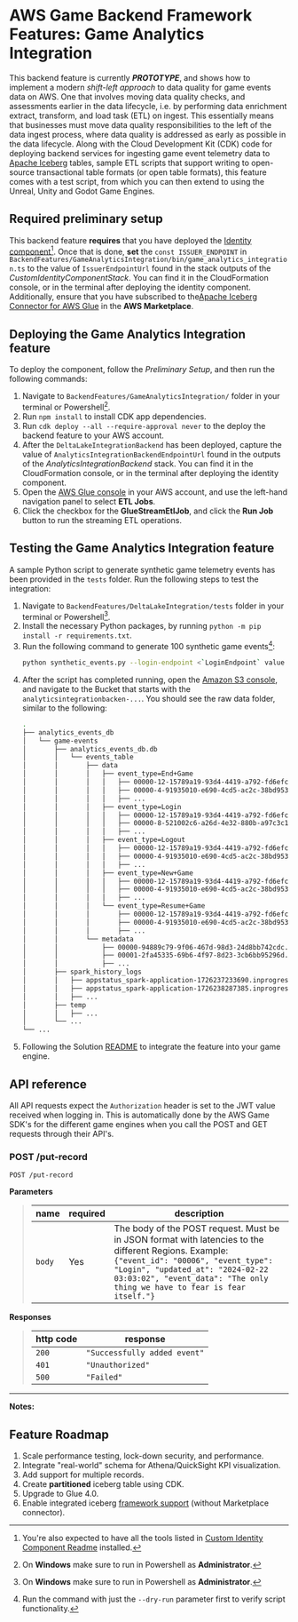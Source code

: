 # AWS Game Backend Framework Features: Game Analytics Integration

This backend feature is currently ___PROTOTYPE___, and shows how to implement a modern *shift-left approach* to data quality for game events data on AWS. One that involves moving data quality checks, and assessments earlier in the data lifecycle, i.e. by performing data enrichment extract, transform, and load task (ETL) on ingest. This essentially means that businesses must move data quality responsibilities to the left of the data ingest process, where data quality is addressed as early as possible in the data lifecycle. Along with the Cloud Development Kit (CDK) code for deploying backend services for ingesting game event telemetry data to [Apache Iceberg](https://iceberg.apache.org/) tables, sample ETL scripts that support writing to open-source transactional table formats (or open table formats), this feature comes with a test script, from which you can then extend to using the Unreal, Unity and Godot Game Engines.

## Required preliminary setup

This backend feature **requires** that you have deployed the [Identity component](../../CustomIdentityComponent/README.md)[^1]. Once that is done, **set** the `const ISSUER_ENDPOINT` in `BackendFeatures/GameAnalyticsIntegration/bin/game_analytics_integration.ts` to the value of `IssuerEndpointUrl` found in the stack outputs of the _CustomIdentityComponentStack_. You can find it in the CloudFormation console, or in the terminal after deploying the identity component. Additionally, ensure that you have subscribed to the[Apache Iceberg Connector for AWS Glue](https://aws.amazon.com/marketplace/pp/prodview-iicxofvpqvsio) in the **AWS Marketplace**. 

## Deploying the Game Analytics Integration feature

To deploy the component, follow the _Preliminary Setup_, and then run the following commands:

1. Navigate to `BackendFeatures/GameAnalyticsIntegration/` folder in your terminal or Powershell[^2].
2. Run `npm install` to install CDK app dependencies.
3. Run `cdk deploy --all --require-approval never` to the deploy the backend feature to your AWS account.
4. After the `DeltaLakeIntegrationBackend` has been deployed, capture the value of `AnalyticsIntegrationBackendEndpointUrl` found in the outputs of the _AnalyticsIntegrationBackend_ stack. You can find it in the CloudFormation console, or in the terminal after deploying the identity component.
5. Open the [AWS Glue console](https://console.aws.amazon.com/glue/home) in your AWS account, and use the left-hand navigation panel to select **ETL Jobs**.
6. Click the checkbox for the **GlueStreamEtlJob**, and click the **Run Job** button to run the streaming ETL operations.

## Testing the Game Analytics Integration feature

A sample Python script to generate synthetic game telemetry events has been provided in the `tests` folder. Run the following steps to test the integration:

1. Navigate to `BackendFeatures/DeltaLakeIntegration/tests` folder in your terminal or Powershell[^2].
2. Install the necessary Python packages, by running `python -m pip install -r requirements.txt`.
3. Run the following command to generate 100 synthetic game events[^3]:
    ```bash
    python synthetic_events.py --login-endpoint <`LoginEndpoint` value from the output of the `CustomIdentityComponentStack` stack> --backend-endpoint <`AnalyticsIntegrationBackendEndpointUrl` value from the `AnalyticsIntegrationBackend` stack> --max-count 100 --console
    ```
4. After the script has completed running, open the [Amazon S3 console](https://console.aws.amazon.com/s3), and navigate to the Bucket that starts with the `analyticsintegrationbacken-...`. You should see the raw data folder, similar to the following:
    ```bash
    .
    ├── analytics_events_db
    │   └── game-events
    │       ├── analytics_events_db.db
    │       │   └── events_table
    │       │       ├── data
    │       │       │   ├── event_type=End+Game
    │       │       │   │   ├── 00000-12-15789a19-93d4-4419-a792-fd6efcc8994d-00003.parquet
    │       │       │   │   ├── 00000-4-91935010-e690-4cd5-ac2c-38bd95385354-00002.parquet
    │       │       │   │   ├── ...
    │       │       │   ├── event_type=Login
    │       │       │   │   ├── 00000-12-15789a19-93d4-4419-a792-fd6efcc8994d-00001.parquet
    │       │       │   │   ├── 00000-8-521002c6-a26d-4e32-880b-a97c3c1e8b4c-00005.parquet
    │       │       │   │   ├── ...
    │       │       │   ├── event_type=Logout
    │       │       │   │   ├── 00000-12-15789a19-93d4-4419-a792-fd6efcc8994d-00004.parquet
    │       │       │   │   ├── 00000-4-91935010-e690-4cd5-ac2c-38bd95385354-00003.parquet
    │       │       │   │   ├── ...
    │       │       │   ├── event_type=New+Game
    │       │       │   │   ├── 00000-12-15789a19-93d4-4419-a792-fd6efcc8994d-00002.parquet
    │       │       │   │   ├── 00000-4-91935010-e690-4cd5-ac2c-38bd95385354-00001.parquet
    │       │       │   │   ├── ...
    │       │       │   └── event_type=Resume+Game
    │       │       │       ├── 00000-12-15789a19-93d4-4419-a792-fd6efcc8994d-00005.parquet
    │       │       │       ├── 00000-4-91935010-e690-4cd5-ac2c-38bd95385354-00004.parquet
    │       │       │       ├── ...
    │       │       └── metadata
    │       │           ├── 00000-94889c79-9f06-467d-98d3-24d8bb742cdc.metadata.json
    │       │           ├── 00001-2fa45335-69b6-4f97-8d23-3cb6bb95296d.metadata.json
    │       │           ├── ...
    │       ├── spark_history_logs
    │       │   ├── appstatus_spark-application-1726237233690.inprogress
    │       │   ├── appstatus_spark-application-1726238287385.inprogress
    │       │   ├── ...
    │       ├── temp
    │       │   ├── ...
    │       └── ...
    └── ...
    ```
5. Following the Solution [README](../../README.md) to integrate the feature into your game engine.

## API reference

All API requests expect the `Authorization` header is set to the JWT value received when logging in. This is automatically done by the AWS Game SDK's for the different game engines when you call the POST and GET requests through their API's.

### POST /put-record

`POST /put-record`

**Parameters**

> | name      |  required | description                                                                    |
> |-----------|-----------|--------------------------------------------------------------------------------|
> | `body`   |  Yes       | The body of the POST request. Must be in JSON format with latencies to the different Regions. Example: `{"event_id": "00006", "event_type": "Login", "updated_at": "2024-02-22 03:03:02", "event_data": "The only thing we have to fear is fear itself."}`  |

**Responses**

> | http code     | response                                                            |
> |---------------|---------------------------------------------------------------------|
> | `200`         | `"Successfully added event"`                                |
> | `401`         | `"Unauthorized"`                                  |
> | `500`         |  `"Failed"`                            |

---

**Notes:**

[^1]: You're also expected to have all the tools listed in [Custom Identity Component Readme](../../CustomIdentityComponent/README.md#deploy-the-custom-identity-component) installed.
[^2]: On **Windows** make sure to run in Powershell as **Administrator**.
[^3]: Run the command with just the `--dry-run` parameter first to verify script functionality.


## Feature Roadmap

1. Scale performance testing, lock-down security, and performance.
2. Integrate "real-world" schema for Athena/QuickSight KPI visualization.
3. Add support for multiple records.
4. Create **partitioned** iceberg table using CDK.
5. Upgrade to Glue 4.0.
6. Enable integrated iceberg [framework support](https://docs.aws.amazon.com/glue/latest/dg/aws-glue-programming-etl-format-iceberg.html#aws-glue-programming-etl-format-iceberg-enable) (without Marketplace connector).